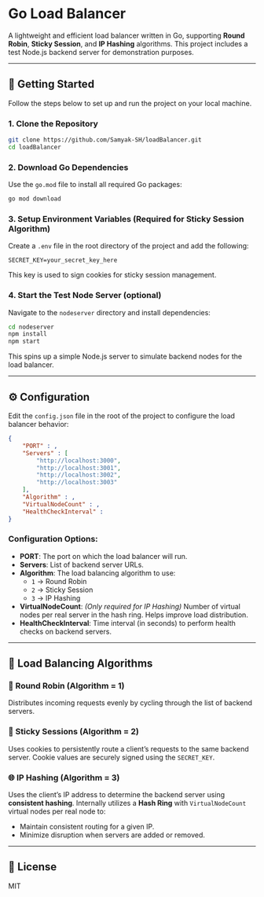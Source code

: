 # Go Load Balancer

A lightweight and efficient load balancer written in Go, supporting **Round Robin**, **Sticky Session**, and **IP Hashing** algorithms. This project includes a test Node.js backend server for demonstration purposes.

---

## 🚀 Getting Started

Follow the steps below to set up and run the project on your local machine.

### 1. Clone the Repository

```bash
git clone https://github.com/Samyak-SH/loadBalancer.git
cd loadBalancer
```

### 2. Download Go Dependencies

Use the `go.mod` file to install all required Go packages:

```bash
go mod download
```

### 3. Setup Environment Variables (Required for Sticky Session Algorithm)

Create a `.env` file in the root directory of the project and add the following:

```env
SECRET_KEY=your_secret_key_here
```

This key is used to sign cookies for sticky session management.

### 4. Start the Test Node Server (optional)

Navigate to the `nodeserver` directory and install dependencies:

```bash
cd nodeserver
npm install
npm start
```

This spins up a simple Node.js server to simulate backend nodes for the load balancer.

---

## ⚙️ Configuration

Edit the `config.json` file in the root of the project to configure the load balancer behavior:

```json
{
    "PORT" : ,
    "Servers" : [
        "http://localhost:3000",
        "http://localhost:3001",
        "http://localhost:3002",
        "http://localhost:3003"
    ],
    "Algorithm" : ,
    "VirtualNodeCount" : ,
    "HealthCheckInterval" : 
}
```

### Configuration Options:

- **PORT**: The port on which the load balancer will run.
- **Servers**: List of backend server URLs.
- **Algorithm**: The load balancing algorithm to use:
  - `1` → Round Robin
  - `2` → Sticky Session
  - `3` → IP Hashing
- **VirtualNodeCount**: *(Only required for IP Hashing)* Number of virtual nodes per real server in the hash ring. Helps improve load distribution.
- **HealthCheckInterval**: Time interval (in seconds) to perform health checks on backend servers.

---

## 🔄 Load Balancing Algorithms

### 🔁 Round Robin (Algorithm = 1)

Distributes incoming requests evenly by cycling through the list of backend servers.

### 📌 Sticky Sessions (Algorithm = 2)

Uses cookies to persistently route a client’s requests to the same backend server. Cookie values are securely signed using the `SECRET_KEY`.

### 🌐 IP Hashing (Algorithm = 3)

Uses the client’s IP address to determine the backend server using **consistent hashing**. Internally utilizes a **Hash Ring** with `VirtualNodeCount` virtual nodes per real node to:

- Maintain consistent routing for a given IP.
- Minimize disruption when servers are added or removed.

---

## 📎 License

MIT